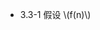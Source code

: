  <script type="text/javascript" src="http://cdn.mathjax.org/mathjax/latest/MathJax.js?config=default"></script>
- 3.3-1 假设 \\(f(n)\\)
